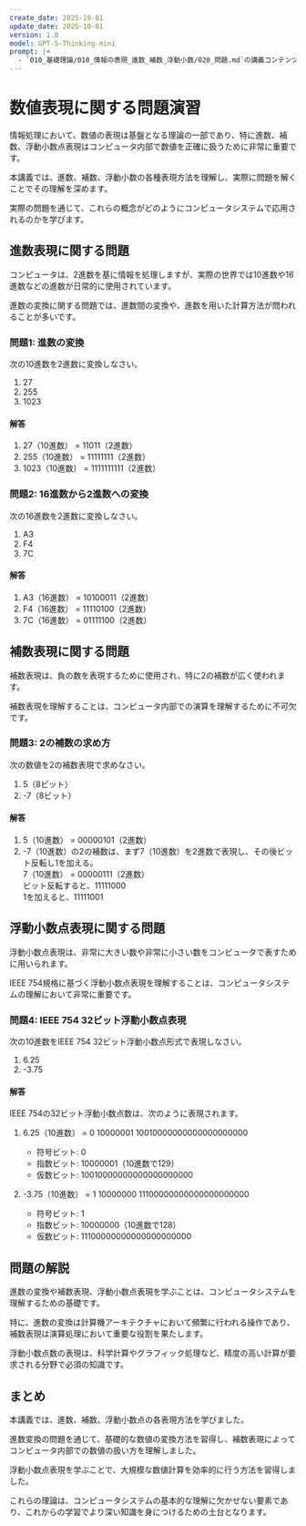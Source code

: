 ```yaml
---
create_date: 2025-10-01
update_date: 2025-10-01
version: 1.0
model: GPT-5-Thinking-mini
prompt: |+
  - `010_基礎理論/010_情報の表現_進数_補数_浮動小数/020_問題.md`の講義コンテンツを作成してください。
---
```

# 数値表現に関する問題演習

情報処理において、数値の表現は基盤となる理論の一部であり、特に進数、補数、浮動小数点表現はコンピュータ内部で数値を正確に扱うために非常に重要です。

本講義では、進数、補数、浮動小数の各種表現方法を理解し、実際に問題を解くことでその理解を深めます。

実際の問題を通じて、これらの概念がどのようにコンピュータシステムで応用されるのかを学びます。

## 進数表現に関する問題

コンピュータは、2進数を基に情報を処理しますが、実際の世界では10進数や16進数などの進数が日常的に使用されています。

進数の変換に関する問題では、進数間の変換や、進数を用いた計算方法が問われることが多いです。

### 問題1: 進数の変換

次の10進数を2進数に変換しなさい。

1. 27
2. 255
3. 1023

#### 解答

1. 27（10進数） = 11011（2進数）
2. 255（10進数） = 11111111（2進数）
3. 1023（10進数） = 1111111111（2進数）

### 問題2: 16進数から2進数への変換

次の16進数を2進数に変換しなさい。

1. A3
2. F4
3. 7C

#### 解答

1. A3（16進数） = 10100011（2進数）
2. F4（16進数） = 11110100（2進数）
3. 7C（16進数） = 01111100（2進数）

## 補数表現に関する問題

補数表現は、負の数を表現するために使用され、特に2の補数が広く使われます。

補数表現を理解することは、コンピュータ内部での演算を理解するために不可欠です。

### 問題3: 2の補数の求め方

次の数値を2の補数表現で求めなさい。

1. 5（8ビット）
2. -7（8ビット）

#### 解答

1. 5（10進数） = 00000101（2進数）
2. -7（10進数）の2の補数は、まず7（10進数）を2進数で表現し、その後ビット反転し1を加える。  
   7（10進数） = 00000111（2進数）  
   ビット反転すると、11111000  
   1を加えると、11111001

## 浮動小数点表現に関する問題

浮動小数点表現は、非常に大きい数や非常に小さい数をコンピュータで表すために用いられます。

IEEE 754規格に基づく浮動小数点表現を理解することは、コンピュータシステムの理解において非常に重要です。

### 問題4: IEEE 754 32ビット浮動小数点表現

次の10進数をIEEE 754 32ビット浮動小数点形式で表現しなさい。

1. 6.25
2. -3.75

#### 解答

IEEE 754の32ビット浮動小数点数は、次のように表現されます。

1. 6.25（10進数） = 0 10000001 10010000000000000000000
   - 符号ビット: 0
   - 指数ビット: 10000001（10進数で129）
   - 仮数ビット: 10010000000000000000000

2. -3.75（10進数） = 1 10000000 11100000000000000000000
   - 符号ビット: 1
   - 指数ビット: 10000000（10進数で128）
   - 仮数ビット: 11100000000000000000000

## 問題の解説

進数の変換や補数表現、浮動小数点表現を学ぶことは、コンピュータシステムを理解するための基礎です。

特に、進数の変換は計算機アーキテクチャにおいて頻繁に行われる操作であり、補数表現は演算処理において重要な役割を果たします。

浮動小数点数の表現は、科学計算やグラフィック処理など、精度の高い計算が要求される分野で必須の知識です。

## まとめ

本講義では、進数、補数、浮動小数点の各表現方法を学びました。

進数変換の問題を通じて、基礎的な数値の変換方法を習得し、補数表現によってコンピュータ内部での数値の扱い方を理解しました。

浮動小数点表現を学ぶことで、大規模な数値計算を効率的に行う方法を習得しました。

これらの理論は、コンピュータシステムの基本的な理解に欠かせない要素であり、これからの学習でより深い知識を身につけるための土台となります。